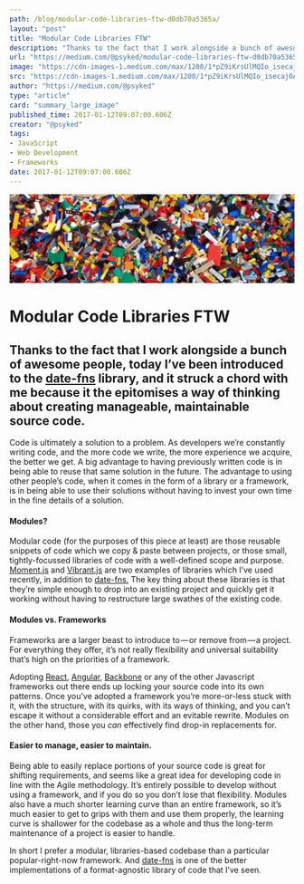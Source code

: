 ```yaml
---
path: /blog/modular-code-libraries-ftw-d0db70a5365a/
layout: "post"
title: "Modular Code Libraries FTW"
description: "Thanks to the fact that I work alongside a bunch of awesome people, today I’ve been introduced to the date-fns library, and it struck a…"
url: "https://medium.com/@psyked/modular-code-libraries-ftw-d0db70a5365a"
image: "https://cdn-images-1.medium.com/max/1200/1*pZ9iKrsUlMQIo_isecaj0A.png"
src: "https://cdn-images-1.medium.com/max/1200/1*pZ9iKrsUlMQIo_isecaj0A.png"
author: "https://medium.com/@psyked"
type: "article"
card: "summary_large_image"
published_time: 2017-01-12T09:07:00.606Z
creator: "@psyked"
tags:
- JavaScript
- Web Development
- Frameworks
date: 2017-01-12T09:07:00.606Z
---
```


![](1*pZ9iKrsUlMQIo_isecaj0A.png)

# Modular Code Libraries FTW

## Thanks to the fact that I work alongside a bunch of awesome people, today I’ve been introduced to the [date-fns](https://date-fns.org/) library, and it struck a chord with me because it the epitomises a way of thinking about creating manageable, maintainable source code.

Code is ultimately a solution to a problem. As developers we’re constantly writing code, and the more code we write, the more experience we acquire, the better we get. A big advantage to having previously written code is in being able to reuse that same solution in the future. The advantage to using other people’s code, when it comes in the form of a library or a framework, is in being able to use their solutions without having to invest your own time in the fine details of a solution.

#### Modules?

Modular code (for the purposes of this piece at least) are those reusable snippets of code which we copy & paste between projects, or those small, tightly-focussed libraries of code with a well-defined scope and purpose. [Moment.js](http://momentjs.com/) and [Vibrant.js](http://jariz.github.io/vibrant.js/) are two examples of libraries which I’ve used recently, in addition to [date-fns.](https://date-fns.org/) The key thing about these libraries is that they’re simple enough to drop into an existing project and quickly get it working without having to restructure large swathes of the existing code.

#### Modules vs. Frameworks

Frameworks are a larger beast to introduce to — or remove from — a project. For everything they offer, it’s not really flexibility and universal suitability that’s high on the priorities of a framework.

Adopting [React](https://facebook.github.io/react/), [Angular](https://angularjs.org/), [Backbone](http://backbonejs.org/) or any of the other Javascript frameworks out there ends up locking your source code into its own patterns. Once you’ve adopted a framework you’re more-or-less stuck with it, with the structure, with its quirks, with its ways of thinking, and you can’t escape it without a considerable effort and an evitable rewrite. Modules on the other hand, those you _can_ effectively find drop-in replacements for.

#### Easier to manage, easier to maintain.

Being able to easily replace portions of your source code is great for shifting requirements, and seems like a great idea for developing code in line with the Agile methodology. It’s entirely possible to develop without using a framework, and if you do so you don’t lose that flexibility. Modules also have a much shorter learning curve than an entire framework, so it’s much easier to get to grips with them and use them properly, the learning curve is shallower for the codebase as a whole and thus the long-term maintenance of a project is easier to handle.

In short I prefer a modular, libraries-based codebase than a particular popular-right-now framework. And [date-fns](https://date-fns.org/) is one of the better implementations of a format-agnostic library of code that I’ve seen.